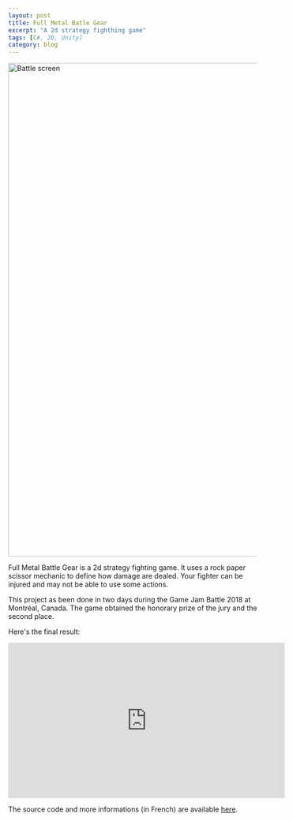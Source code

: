 ```yaml
---
layout: post
title: Full Metal Batle Gear
excerpt: "A 2d strategy fighthing game"
tags: [C#, 2D, Unity]
category: blog
---
```


<img src="/RobinDonnay/images/FMBG/BattleScreen.png" alt="Battle screen" width="1000" />

Full Metal Battle Gear is a 2d strategy fighting game. It uses a rock paper scissor mechanic to define how damage are dealed. Your fighter can be injured and may not be able to use some actions.  

This project as been done in two days during the Game Jam Battle 2018 at Montréal, Canada. The game obtained the honorary prize of the jury and the second place.  

Here's the final result:
<iframe width="560" height="315" src="https://www.youtube.com/embed/OzB3Q3jPpiM" frameborder="0" allow="accelerometer; autoplay; clipboard-write; encrypted-media; gyroscope; picture-in-picture" allowfullscreen></iframe>

The source code and more informations (in French) are available [here](https://github.com/Aros69/FullMetalBattleGear). 